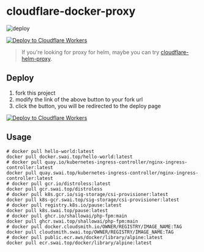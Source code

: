# cloudflare-docker-proxy

![deploy](https://github.com/ciiiii/cloudflare-docker-proxy/actions/workflows/deploy.yaml/badge.svg)

[![Deploy to Cloudflare Workers](https://deploy.workers.cloudflare.com/button)](https://deploy.workers.cloudflare.com/?url=https://github.com/ciiiii/cloudflare-docker-proxy)

> If you're looking for proxy for helm, maybe you can try [cloudflare-helm-proxy](https://github.com/ciiiii/cloudflare-helm-proxy).

## Deploy

1. fork this project
2. modify the link of the above button to your fork url
3. click the button, you will be redirected to the deploy page

[![Deploy to Cloudflare Workers](https://deploy.workers.cloudflare.com/button)](https://deploy.workers.cloudflare.com/?url=https://github.com/ciiiii/cloudflare-docker-proxy)

## Usage

```shell
# docker pull hello-world:latest
docker pull docker.swai.top/hello-world:latest
# docker pull quay.io/kubernetes-ingress-controller/nginx-ingress-controller:latest
docker pull quay.swai.top/kubernetes-ingress-controller/nginx-ingress-controller:latest
# docker pull gcr.io/distroless:latest
docker pull gcr.swai.top/distroless
# docker pull k8s.gcr.io/sig-storage/csi-provisioner:latest
docker pull k8s-gcr.swai.top/sig-storage/csi-provisioner:latest
# docker pull registry.k8s.io/pause:latest
docker pull k8s.swai.top/pause:latest
# docker pull ghcr.io/shallowai/php-fpm:main
docker pull ghcr.swai.top/shallowai/php-fpm:main
# docker pull docker.cloudsmith.io/OWNER/REGISTRY/IMAGE_NAME:TAG
docker pull cloudsmith.swai.top/OWNER/REGISTRY/IMAGE_NAME:TAG
# docker pull public.ecr.aws/docker/library/alpine:latest
docker pull ecr.swai.top/docker/library/alpine:latest
```